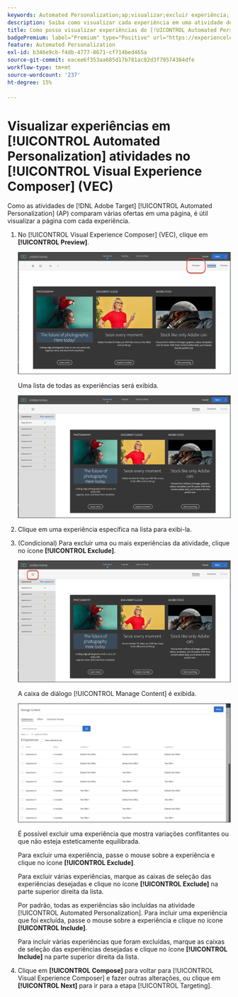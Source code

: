 ```yaml
---
keywords: Automated Personalization;ap;visualizar;excluir experiência;;ap;preview;exclude experience
description: Saiba como visualizar cada experiência em uma atividade do [!UICONTROL Automated Personalization] (AP) no  [!DNL Adobe Target] usando o [!UICONTROL Visual Experience Composer] (VEC).
title: Como posso visualizar experiências do [!UICONTROL Automated Personalization] no VEC?
badgePremium: label="Premium" type="Positive" url="https://experienceleague.adobe.com/docs/target/using/introduction/intro.html?lang=en#premium newtab=true" tooltip="Consulte o que está incluído no Target Premium."
feature: Automated Personalization
exl-id: b346e9cb-f4db-4777-8671-cf714bed465a
source-git-commit: eacee6f353aa685d17b781ac82d3f79574384dfe
workflow-type: tm+mt
source-wordcount: '237'
ht-degree: 15%

---
```


# Visualizar experiências em [!UICONTROL Automated Personalization] atividades no [!UICONTROL Visual Experience Composer] (VEC)

Como as atividades de [!DNL Adobe Target] [!UICONTROL Automated Personalization] (AP) comparam várias ofertas em uma página, é útil visualizar a página com cada experiência.

1. No [!UICONTROL Visual Experience Composer] (VEC), clique em **[!UICONTROL Preview]**.

   ![Ícone Visualizar](/help/main/c-activities/t-automated-personalization/assets/preview.png)

   Uma lista de todas as experiências será exibida.

   ![Visualizar experiências](/help/main/c-activities/t-automated-personalization/assets/ap_preview-new.png)

1. Clique em uma experiência específica na lista para exibi-la.

1. (Condicional) Para excluir uma ou mais experiências da atividade, clique no ícone **[!UICONTROL Exclude]**.

   ![Ícone Excluir](/help/main/c-activities/t-automated-personalization/assets/ap_exclude-new.png)

   A caixa de diálogo [!UICONTROL Manage Content] é exibida.

   ![Caixa de diálogo Gerenciar conteúdo](/help/main/c-activities/t-automated-personalization/assets/preview-exclude.png)

   É possível excluir uma experiência que mostra variações conflitantes ou que não esteja esteticamente equilibrada.

   Para excluir uma experiência, passe o mouse sobre a experiência e clique no ícone **[!UICONTROL Exclude]**.

   Para excluir várias experiências, marque as caixas de seleção das experiências desejadas e clique no ícone **[!UICONTROL Exclude]** na parte superior direita da lista.

   Por padrão, todas as experiências são incluídas na atividade [!UICONTROL Automated Personalization]. Para incluir uma experiência que foi excluída, passe o mouse sobre a experiência e clique no ícone **[!UICONTROL Include]**.

   Para incluir várias experiências que foram excluídas, marque as caixas de seleção das experiências desejadas e clique no ícone **[!UICONTROL Include]** na parte superior direita da lista.

1. Clique em **[!UICONTROL Compose]** para voltar para [!UICONTROL Visual Experience Composer] e fazer outras alterações, ou clique em **[!UICONTROL Next]** para ir para a etapa [!UICONTROL Targeting].
